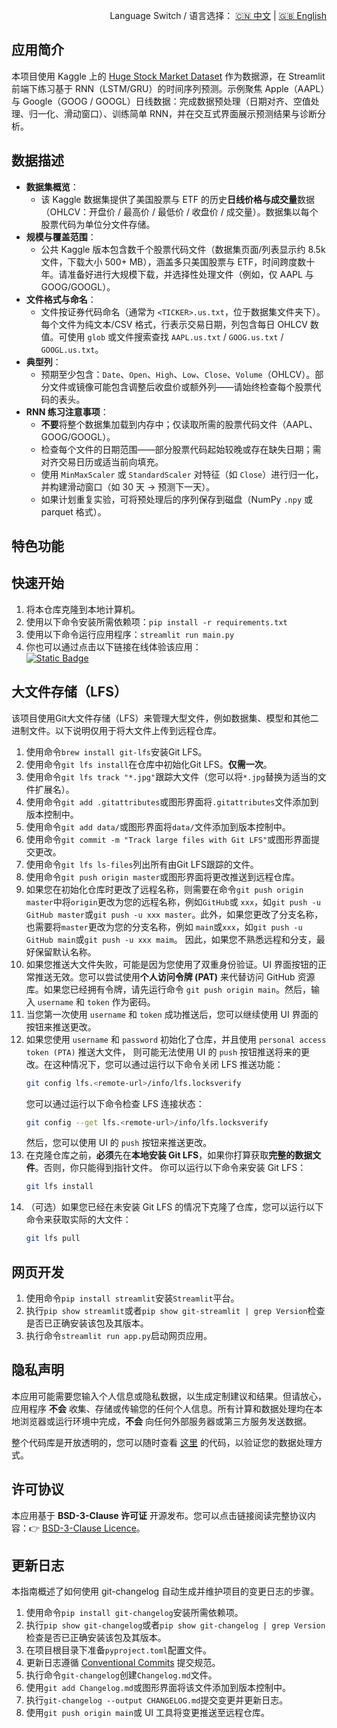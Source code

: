 <p align="right">
  Language Switch / 语言选择：
  <a href="./README.zh-CN.md">🇨🇳 中文</a> | <a href="./README.md">🇬🇧 English</a>
</p>

**应用简介**
---
本项目使用 Kaggle
上的 [Huge Stock Market Dataset](https://www.kaggle.com/datasets/borismarjanovic/price-volume-data-for-all-us-stocks-etfs)
作为数据源，在 Streamlit 前端下练习基于 RNN（LSTM/GRU）的时间序列预测。示例聚焦 Apple（AAPL）与 Google（GOOG /
GOOGL）日线数据：完成数据预处理（日期对齐、空值处理、归一化、滑动窗口）、训练简单 RNN，并在交互式界面展示预测结果与诊断分析。

**数据描述**
---

- **数据集概览**：
    - 该 Kaggle 数据集提供了美国股票与 ETF 的历史**日线价格与成交量**数据（OHLCV：开盘价 / 最高价 / 最低价 / 收盘价 /
      成交量）。数据集以每个股票代码为单位分文件存储。
- **规模与覆盖范围**：
    - 公共 Kaggle 版本包含数千个股票代码文件（数据集页面/列表显示约 8.5k 文件，下载大小 500+
      MB），涵盖多只美国股票与 ETF，时间跨度数十年。请准备好进行大规模下载，并选择性处理文件（例如，仅 AAPL 与 GOOG/GOOGL）。
- **文件格式与命名**：
    - 文件按证券代码命名（通常为 `<TICKER>.us.txt`，位于数据集文件夹下）。每个文件为纯文本/CSV 格式，行表示交易日期，列包含每日
      OHLCV
      数值。可使用 `glob` 或文件搜索查找 `AAPL.us.txt` / `GOOG.us.txt` / `GOOGL.us.txt`。
- **典型列**：
    - 预期至少包含：`Date`、`Open`、`High`、`Low`、`Close`、`Volume`（OHLCV）。部分文件或镜像可能包含调整后收盘价或额外列——请始终检查每个股票代码的表头。
- **RNN 练习注意事项**：
    - **不要**将整个数据集加载到内存中；仅读取所需的股票代码文件（AAPL、GOOG/GOOGL）。
    - 检查每个文件的日期范围——部分股票代码起始较晚或存在缺失日期；需对齐交易日历或适当前向填充。
    - 使用 `MinMaxScaler` 或 `StandardScaler` 对特征（如 `Close`）进行归一化，并构建滑动窗口（如 30 天 → 预测下一天）。
    - 如果计划重复实验，可将预处理后的序列保存到磁盘（NumPy `.npy` 或 parquet 格式）。

**特色功能**
---


**快速开始**
---

1. 将本仓库克隆到本地计算机。
2. 使用以下命令安装所需依赖项：`pip install -r requirements.txt`
3. 使用以下命令运行应用程序：`streamlit run main.py`
4. 你也可以通过点击以下链接在线体验该应用：  
   [![Static Badge](https://img.shields.io/badge/Open%20in%20Streamlit-Daochashao-red?style=for-the-badge&logo=streamlit&labelColor=white)](https://rnn-stocks.streamlit.app/)

**大文件存储（LFS）**
---
该项目使用Git大文件存储（LFS）来管理大型文件，例如数据集、模型和其他二进制文件。以下说明仅用于将大文件上传到远程仓库。

1. 使用命令`brew install git-lfs`安装Git LFS。
2. 使用命令`git lfs install`在仓库中初始化Git LFS。**仅需一次**。
3. 使用命令`git lfs track "*.jpg"`跟踪大文件（您可以将`*.jpg`替换为适当的文件扩展名）。
4. 使用命令`git add .gitattributes`或图形界面将`.gitattributes`文件添加到版本控制中。
5. 使用命令`git add data/`或图形界面将`data/`文件添加到版本控制中。
6. 使用命令`git commit -m "Track large files with Git LFS"`或图形界面提交更改。
7. 使用命令`git lfs ls-files`列出所有由Git LFS跟踪的文件。
8. 使用命令`git push origin master`或图形界面将更改推送到远程仓库。
9. 如果您在初始化仓库时更改了远程名称，则需要在命令`git push origin master`中将`origin`更改为您的远程名称，例如`GitHub`或
   `xxx`，如`git push -u GitHub master`或`git push -u xxx master`。此外，如果您更改了分支名称，也需要将`master`更改为您的分支名称，例如
   `main`或`xxx`，如`git push -u GitHub main`或`git push -u xxx maim`。 因此，如果您不熟悉远程和分支，最好保留默认名称。
10. 如果您推送大文件失败，可能是因为您使用了双重身份验证。UI 界面按钮的正常推送无效。您可以尝试使用**个人访问令牌 (PAT)**
    来代替访问 GitHub 资源库。如果您已经拥有令牌，请先运行命令 `git push origin main`。然后，输入 `username` 和 `token`
    作为密码。
11. 当您第一次使用 `username` 和 `token` 成功推送后，您可以继续使用 UI 界面的按钮来推送更改。
12. 如果您使用 `username` 和 `password` 初始化了仓库，并且使用 `personal access token (PTA)` 推送大文件，
    则可能无法使用 UI 的 `push` 按钮推送将来的更改。在这种情况下，您可以通过运行以下命令关闭 LFS 推送功能：
    ```bash
    git config lfs.<remote-url>/info/lfs.locksverify
    ```
    您可以通过运行以下命令检查 LFS 连接状态：
    ```bash
    git config --get lfs.<remote-url>/info/lfs.locksverify
    ```
    然后，您可以使用 UI 的 `push` 按钮来推送更改。
13. 在克隆仓库之前，**必须**先在**本地安装 Git LFS**，如果你打算获取**完整的数据文件**。否则，你只能得到指针文件。
    你可以运行以下命令来安装 Git LFS：
    ```bash
    git lfs install
    ```
14. （可选）如果您已经在未安装 Git LFS 的情况下克隆了仓库，您可以运行以下命令来获取实际的大文件：
    ```bash
    git lfs pull
    ```

**网页开发**
---

1. 使用命令`pip install streamlit`安装`Streamlit`平台。
2. 执行`pip show streamlit`或者`pip show git-streamlit | grep Version`检查是否已正确安装该包及其版本。
3. 执行命令`streamlit run app.py`启动网页应用。

**隐私声明**
---
本应用可能需要您输入个人信息或隐私数据，以生成定制建议和结果。但请放心，应用程序 **不会**
收集、存储或传输您的任何个人信息。所有计算和数据处理均在本地浏览器或运行环境中完成，**不会** 向任何外部服务器或第三方服务发送数据。

整个代码库是开放透明的，您可以随时查看 [这里](./) 的代码，以验证您的数据处理方式。

**许可协议**
---
本应用基于 **BSD-3-Clause 许可证** 开源发布。您可以点击链接阅读完整协议内容：👉 [BSD-3-Clause Licence](./LICENSE)。

**更新日志**
---
本指南概述了如何使用 git-changelog 自动生成并维护项目的变更日志的步骤。

1. 使用命令`pip install git-changelog`安装所需依赖项。
2. 执行`pip show git-changelog`或者`pip show git-changelog | grep Version`检查是否已正确安装该包及其版本。
3. 在项目根目录下准备`pyproject.toml`配置文件。
4. 更新日志遵循 [Conventional Commits](https://www.conventionalcommits.org/zh-hans/v1.0.0/) 提交规范。
5. 执行命令`git-changelog`创建`Changelog.md`文件。
6. 使用`git add Changelog.md`或图形界面将该文件添加到版本控制中。
7. 执行`git-changelog --output CHANGELOG.md`提交变更并更新日志。
8. 使用`git push origin main`或 UI 工具将变更推送至远程仓库。
